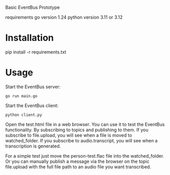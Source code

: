 Basic EventBus Prototype

requirements
go version 1.24
python version 3.11 or 3.12

# Installation
pip install -r requirements.txt

# Usage
Start the EventBus server:
```
go run main.go
```
Start the EventBus client:
```
python client.py
```


Open the test.html file in a web browser.
You can use it to test the EventBus functionality. By subscribing to topics and publishing to them.
If you subscribe to file.upload, you will see when a file is moved to watched_folder.
If you subscribe to audio.transcript, you will see when a transcription is generated.

For a simple test just move the person-test.flac file into the watched_folder.
Or you can manually publish a message via the browser on the topic file.upload
with the full file path to an audio file you want transcribed.
